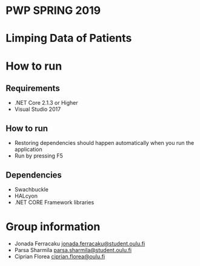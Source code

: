 # PWP SPRING 2019
# Limping Data of Patients
# How to run
## Requirements
* .NET Core 2.1.3 or Higher
* Visual Studio 2017
## How to run
* Restoring dependencies should happen automatically when you run the application
* Run by pressing F5
## Dependencies
* Swachbuckle
* HALcyon
* .NET CORE Framework libraries

# Group information
* Jonada Ferracaku jonada.ferracaku@student.oulu.fi
* Parsa Sharmila parsa.sharmila@student.oulu.fi
* Ciprian Florea ciprian.florea@oulu.fi


